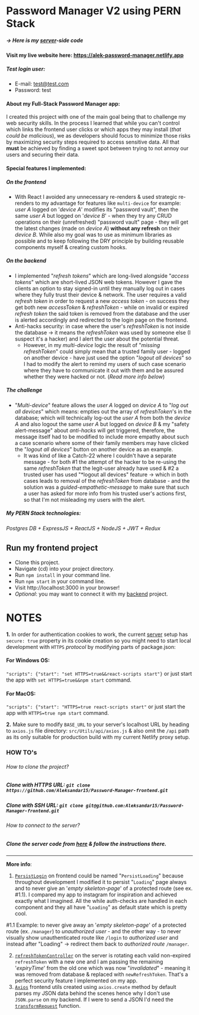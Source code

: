 # Password Manager V2 using PERN Stack

##### -> Here is my <a href="https://github.com/Aleksandar15/password-manager-server">server</a>-side code

#### Visit my live website here: https://alek-password-manager.netlify.app

##### Test login user:

- E-mail: test@test.com
- Password: test


#### About my Full-Stack Password Manager app:

I created this project with one of the main goal being that to challenge my web security skills. In the process I learned that while you can't control which links the frontend user clicks or which apps they may install (_that could be malicious_), we as developers should focus to minimize those risks by maximizing security steps required to access sensitive data. All that **must** be achieved by finding a sweet spot between trying to not annoy our users and securing their data.

#### Special features I implemented:

##### On the frontend

- With React I avoided any unnecessary re-renders & used strategic re-renders to my advantage for features like `multi-device` for example: _user A_ logged on '_device A_' modifies its "password vault", then the same _user A_ but logged on '_device B_' - when they try any CRUD operations on their (unrefreshed) "password vault" page - they will get the latest changes (made on _device A_) **without any refresh** on their _device B_. While also my goal was to use as minimum libraries as possible and to keep following the DRY principle by building reusable components myself & creating custom hooks.

##### On the backend

- I implemented "_refresh tokens_" which are long-lived alongside "_access tokens_" which are short-lived JSON web tokens. However I gave the clients an option to stay signed-in until they manually log out in cases where they fully trust their device & network. The user requires a valid _refresh token_ in order to request a new _access token_ - on success they get both new _accessToken_ & _refreshToken_ - while on invalid or expired _refresh token_ the said token is removed from the database and the user is alerted accordingly and redirected to the login page on the frontend.
- Anti-hacks security: in case where the user's _refreshToken_ is not inside the database -> it means the _refreshToken_ was used by someone else (I suspect it's a hacker) and I alert the user about the potential threat.
  - However, in my *multi-device* logic the result of "*missing refreshToken*" could simply mean that a trusted family user - logged on another device - have just used the option "*logout all devices*" so I had to modify the alert to remind my users of such case scenario where they have to communicate it out with them and be assured whether they were hacked or not. (*Read more info below*)

##### The challenge

- "_Multi-device_" feature allows the _user A_ logged on _device A_ to "_log out all devices_" which means: empties out the array of _refreshToken_'s in the database; which will technically log-out the *user A* from both the *device A* and also logout the same _user A_ but logged on _device B_ & my "safety alert-message" about _anti-hacks_ will get triggered, therefore, the message itself had to be modified to include more empathy about such a case scenario where some of their family members may have clicked the "_logout all devices_" button on another device as an example. 
  - It was kind of like a Catch-22 where I couldn't have a separate message - for both #1 the attempt of the hacker to be re-using the same *refreshToken* that the legit-user already have used & #2 a trusted user has used "*logout all devices" feature -> which in both cases leads to removal of the *refreshToken* from database - and the solution was a _guided-empathetic-message_ to make sure that such a user has asked for more info from his trusted user's actions first, so that I'm not misleading my users with the alert.

##### My PERN Stack technologies:

###### Postgres DB + ExpressJS + ReactJS + NodeJS + JWT + Redux

## Run my frontend project

- Clone this project.
- Navigate (cd) into your project directory.
- Run `npm install` in your command line.
- Run `npm start` in your command line.
- Visit http://localhost:3000 in your browser!
- _Optional_: you may want to connect it with my <a href="https://github.com/Aleksandar15/password-manager-server">backend</a> project.

# NOTES

**1.** In order for authentication cookies to work, the current <a href="https://github.com/Aleksandar15/password-manager-server">server</a> setup has `secure: true` property in its cookie creation so you might need to start local development with `HTTPS` _protocol_ by modifying parts of package.json:

#### For Windows OS:

`"scripts": {"start": "set HTTPS=true&&react-scripts start"}` or just start the app with `set HTTPS=true&&npm start` command.

#### For MacOS:

`"scripts": {"start": "HTTPS=true react-scripts start"` or just start the app with `HTTPS=true npm start` command.

**2.** Make sure to modify `BASE_URL` to your server's localhost URL by heading to `axios.js` file directory: `src/Utils/api/axios.js` & also omit the `/api` path as its only suitable for production build with my current Netlify proxy setup.

### HOW TO's

###### How to clone the project?

##### Clone with HTTPS URL: `git clone https://github.com/Aleksandar15/Password-Manager-frontend.git`

##### Clone with SSH URL: `git clone git@github.com:Aleksandar15/Password-Manager-frontend.git`

###### How to connect to the server?

##### Clone the server code from <a href="https://github.com/Aleksandar15/password-manager-server">here</a> & follow the instructions there.

---

**More info**:

1. <a href="https://github.com/Aleksandar15/Password-Manager-frontend/blob/main/src/components/PersistLogin/PersistLogin.js">`PersistLogin`</a> on frontend could be named "`PersistLoading`" because throughout development I modified it to persist "`Loading`" page always and to never give an '_empty skeleton-page_' of a protected route (see ex. #1.1). I compared my app to instagram for inspiration and achieved exactly what I imagined. All the while auth-checks are handled in each component and they all have "`Loading`" as default state which is pretty cool.

#1.1 Example: to never give away an '_empty skeleton-page_' of a protected route (ex. `/manager`) to _unauthorized user_ - and the other way - to never visually show unauthenticated route like `/login` to _authorized user_ and instead after "Loading" -> redirect them back to _authorized route_ `/manager`.

2. <a href="https://github.com/Aleksandar15/password-manager-server/blob/main/controllers/refreshTokenController.js">`refreshTokenController`</a> on the server is rotating each valid non-expired `refreshToken` with a new one and I am passing the remaining '_expiryTime_' from the old one which was now "_invalidated_" - meaning it was removed from database & replaced with `newRefreshToken`. That's a perfect security feature I implemented on my app.
3. <a href="https://github.com/Aleksandar15/Password-Manager-frontend/blob/main/src/Utils/api/axios.js">`Axios`</a> frontend utils created using `axios.create` method by default parses my JSON data behind the scenes hence why I don't use `JSON.parse` on my backend. If I were to send a JSON I'd need the <a href="https://axios-http.com/docs/req_config">`transformRequest`</a> function.
